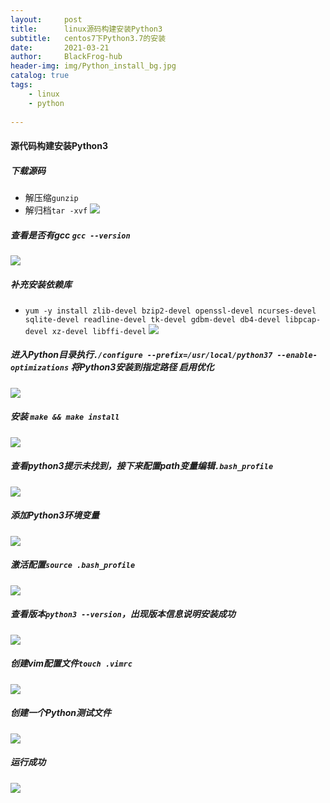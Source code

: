 ```yaml
---
layout:     post
title:      linux源码构建安装Python3
subtitle:   centos7下Python3.7的安装
date:       2021-03-21
author:     BlackFrog-hub
header-img: img/Python_install_bg.jpg
catalog: true
tags:
    - linux
    - python
      
---
```

#### 源代码构建安装Python3
##### 下载源码
- 解压缩`gunzip`
- 解归档`tar -xvf`
![](http://blackfrog.top/img/python_install_1.png)

##### 查看是否有gcc `gcc --version`
![](http://blackfrog.top/img/python_install_2.png)

##### 补充安装依赖库
- `yum -y install zlib-devel bzip2-devel openssl-devel ncurses-devel sqlite-devel readline-devel tk-devel gdbm-devel db4-devel libpcap-devel xz-devel libffi-devel`
![](http://blackfrog.top/img/python_install_3.png)

##### 进入Python目录执行`./configure --prefix=/usr/local/python37 --enable-optimizations`  将Python3安装到指定路径 启用优化
![](http://blackfrog.top/img/python_install_4.png)

##### 安装 `make && make install`
![](http://blackfrog.top/img/python_install_5.png)

##### 查看python3提示未找到，接下来配置path变量编辑`.bash_profile`
![](http://blackfrog.top/img/python_install_7.png)

##### 添加Python3环境变量
![](http://blackfrog.top/img/python_install_8.png)

##### 激活配置`source .bash_profile`
![](http://blackfrog.top/img/python_install_9.png)

##### 查看版本`python3 --version`，出现版本信息说明安装成功
![](http://blackfrog.top/img/python_install_6.png)

##### 创建vim配置文件`touch .vimrc`
![](http://blackfrog.top/img/python_install_12.png)

##### 创建一个Python测试文件
![](http://blackfrog.top/img/python_install_10.png)

##### 运行成功
![](http://blackfrog.top/img/python_install_11.png)

